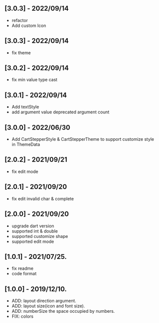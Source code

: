 ## [3.0.3] - 2022/09/14
* refactor
* Add custom Icon

## [3.0.3] - 2022/09/14
* fix theme

## [3.0.2] - 2022/09/14
* fix min value type cast

## [3.0.1] - 2022/09/14
* Add textStyle
* add argument value deprecated argument count

## [3.0.0] - 2022/06/30
* Add CartStepperStyle & CartStepperTheme to support customize style in ThemeData

## [2.0.2] - 2021/09/21
* fix edit mode

## [2.0.1] - 2021/09/20
* fix edit invalid char & complete

## [2.0.0] - 2021/09/20
* upgrade dart version
* supported int & double
* supported customize shape
* supported edit mode

## [1.0.1] - 2021/07/25.
* fix readme
* code format

## [1.0.0] - 2019/12/10.

* ADD: layout direction argument.
* ADD: layout size(icon and font size).
* ADD: numberSize the space occupied by numbers.
* FIX: colors
